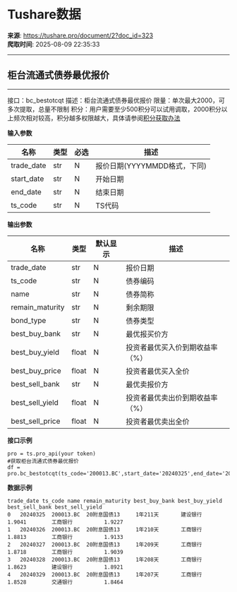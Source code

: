 # Tushare数据

**来源**: https://tushare.pro/document/2?doc_id=323  
**爬取时间**: 2025-08-09 22:35:33

---

## 柜台流通式债券最优报价

---

接口：bc\_bestotcqt
描述：柜台流通式债券最优报价
限量：单次最大2000，可多次提取，总量不限制
积分：用户需要至少500积分可以试用调取，2000积分以上频次相对较高，积分越多权限越大，具体请参阅[积分获取办法](https://tushare.pro/document/1?doc_id=13)

**输入参数**

| 名称 | 类型 | 必选 | 描述 |
| --- | --- | --- | --- |
| trade\_date | str | N | 报价日期(YYYYMMDD格式，下同) |
| start\_date | str | N | 开始日期 |
| end\_date | str | N | 结束日期 |
| ts\_code | str | N | TS代码 |

**输出参数**

| 名称 | 类型 | 默认显示 | 描述 |
| --- | --- | --- | --- |
| trade\_date | str | N | 报价日期 |
| ts\_code | str | N | 债券编码 |
| name | str | N | 债券简称 |
| remain\_maturity | str | N | 剩余期限 |
| bond\_type | str | N | 债券类型 |
| best\_buy\_bank | str | N | 最优报买价方 |
| best\_buy\_yield | float | N | 投资者最优买入价到期收益率（%） |
| best\_buy\_price | float | N | 投资者最优买入全价 |
| best\_sell\_bank | str | N | 最优卖报价方 |
| best\_sell\_yield | float | N | 投资者最优卖出价到期收益率（%） |
| best\_sell\_price | float | N | 投资者最优卖出全价 |

**接口示例**

```
pro = ts.pro_api(your token)
#获取柜台流通式债券最优报价
df = pro.bc_bestotcqt(ts_code='200013.BC',start_date='20240325',end_date='20240329',fields='trade_date,ts_code,name,remain_maturity,best_buy_bank,best_buy_yield,best_sell_bank,best_sell_yield')
```

**数据示例**

```
trade_date ts_code name remain_maturity best_buy_bank best_buy_yield best_sell_bank best_sell_yield
0   20240325  200013.BC  20附息国债13     1年211天       建设银行         1.9041        工商银行          1.9227
1   20240326  200013.BC  20附息国债13     1年210天       工商银行         1.8813        工商银行          1.9133
2   20240327  200013.BC  20附息国债13     1年209天       工商银行         1.8718        工商银行          1.9039
3   20240328  200013.BC  20附息国债13     1年208天       工商银行         1.8623        建设银行          1.8921
4   20240329  200013.BC  20附息国债13     1年207天       工商银行         1.8528        交通银行          1.8464
```
